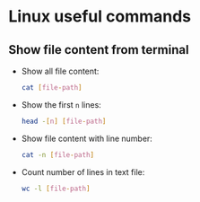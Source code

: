# Linux useful commands

## Show file content from terminal

- Show all file content:

    ```bash
    cat [file-path]
    ```

- Show the first `n` lines:

    ```bash
    head -[n] [file-path]
    ```

- Show file content with line number:

    ```bash
    cat -n [file-path]
    ```

- Count number of lines in text file:

    ```bash
    wc -l [file-path]
    ```
